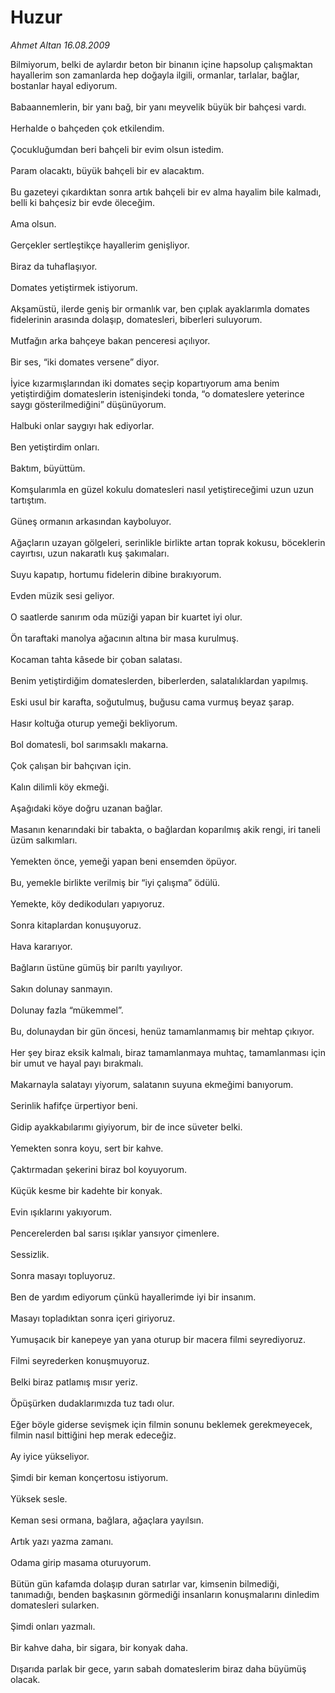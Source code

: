 # Huzur

*Ahmet Altan 16.08.2009*

<div class="taraf_structure_2col_1zq">
<div class="margen_n">



 <p>Bilmiyorum, belki de aylardır beton bir binanın içine hapsolup çalışmaktan hayallerim son zamanlarda hep doğayla ilgili, ormanlar, tarlalar, bağlar, bostanlar hayal ediyorum. <br/><br/>Babaannemlerin, bir yanı bağ, bir yanı meyvelik büyük bir bahçesi vardı. <br/><br/>Herhalde o bahçeden çok etkilendim. <br/><br/>Çocukluğumdan beri bahçeli bir evim olsun istedim. <br/><br/>Param olacaktı, büyük bahçeli bir ev alacaktım. <br/><br/>Bu gazeteyi çıkardıktan sonra artık bahçeli bir ev alma hayalim bile kalmadı, belli ki bahçesiz bir evde öleceğim. <br/><br/>Ama olsun. <br/><br/>Gerçekler sertleştikçe hayallerim genişliyor. <br/><br/>Biraz da tuhaflaşıyor. <br/><br/>Domates yetiştirmek istiyorum. <br/><br/>Akşamüstü, ilerde geniş bir ormanlık var, ben çıplak ayaklarımla domates fidelerinin arasında dolaşıp, domatesleri, biberleri suluyorum. <br/><br/>Mutfağın arka bahçeye bakan penceresi açılıyor. <br/><br/>Bir ses, “iki domates versene” diyor. <br/><br/>İyice kızarmışlarından iki domates seçip kopartıyorum ama benim yetiştirdiğim domateslerin istenişindeki tonda, “o domateslere yeterince saygı gösterilmediğini” düşünüyorum. <br/><br/>Halbuki onlar saygıyı hak ediyorlar. <br/><br/>Ben yetiştirdim onları. <br/><br/>Baktım, büyüttüm. <br/><br/>Komşularımla en güzel kokulu domatesleri nasıl yetiştireceğimi uzun uzun tartıştım. <br/><br/>Güneş ormanın arkasından kayboluyor. <br/><br/>Ağaçların uzayan gölgeleri, serinlikle birlikte artan toprak kokusu, böceklerin cayırtısı, uzun nakaratlı kuş şakımaları. <br/><br/>Suyu kapatıp, hortumu fidelerin dibine bırakıyorum. <br/><br/>Evden müzik sesi geliyor. <br/><br/>O saatlerde sanırım oda müziği yapan bir kuartet iyi olur. <br/><br/>Ön taraftaki manolya ağacının altına bir masa kurulmuş. <br/><br/>Kocaman tahta kâsede bir çoban salatası. <br/><br/>Benim yetiştirdiğim domateslerden, biberlerden, salatalıklardan yapılmış. <br/><br/>Eski usul bir karafta, soğutulmuş, buğusu cama vurmuş beyaz şarap. <br/><br/>Hasır koltuğa oturup yemeği bekliyorum. <br/><br/>Bol domatesli, bol sarımsaklı makarna. <br/><br/>Çok çalışan bir bahçıvan için. <br/><br/>Kalın dilimli köy ekmeği. <br/><br/>Aşağıdaki köye doğru uzanan bağlar. <br/><br/>Masanın kenarındaki bir tabakta, o bağlardan koparılmış akik rengi, iri taneli üzüm salkımları. <br/><br/>Yemekten önce, yemeği yapan beni ensemden öpüyor. <br/><br/>Bu, yemekle birlikte verilmiş bir “iyi çalışma” ödülü. <br/><br/>Yemekte, köy dedikoduları yapıyoruz. <br/><br/>Sonra kitaplardan konuşuyoruz. <br/><br/>Hava kararıyor. <br/><br/>Bağların üstüne gümüş bir parıltı yayılıyor. <br/><br/>Sakın dolunay sanmayın. <br/><br/>Dolunay fazla “mükemmel”. <br/><br/>Bu, dolunaydan bir gün öncesi, henüz tamamlanmamış bir mehtap çıkıyor. <br/><br/>Her şey biraz eksik kalmalı, biraz tamamlanmaya muhtaç, tamamlanması için bir umut ve hayal payı bırakmalı. <br/><br/>Makarnayla salatayı yiyorum, salatanın suyuna ekmeğimi banıyorum. <br/><br/>Serinlik hafifçe ürpertiyor beni. <br/><br/>Gidip ayakkabılarımı giyiyorum, bir de ince süveter belki. <br/><br/>Yemekten sonra koyu, sert bir kahve. <br/><br/>Çaktırmadan şekerini biraz bol koyuyorum. <br/><br/>Küçük kesme bir kadehte bir konyak. <br/><br/>Evin ışıklarını yakıyorum. <br/><br/>Pencerelerden bal sarısı ışıklar yansıyor çimenlere. <br/><br/>Sessizlik. <br/><br/>Sonra masayı topluyoruz. <br/><br/>Ben de yardım ediyorum çünkü hayallerimde iyi bir insanım. <br/><br/>Masayı topladıktan sonra içeri giriyoruz. <br/><br/>Yumuşacık bir kanepeye yan yana oturup bir macera filmi seyrediyoruz. <br/><br/>Filmi seyrederken konuşmuyoruz. <br/><br/>Belki biraz patlamış mısır yeriz. <br/><br/>Öpüşürken dudaklarımızda tuz tadı olur. <br/><br/>Eğer böyle giderse sevişmek için filmin sonunu beklemek gerekmeyecek, filmin nasıl bittiğini hep merak edeceğiz. <br/><br/>Ay iyice yükseliyor. <br/><br/>Şimdi bir keman konçertosu istiyorum. <br/><br/>Yüksek sesle. <br/><br/>Keman sesi ormana, bağlara, ağaçlara yayılsın. <br/><br/>Artık yazı yazma zamanı. <br/><br/>Odama girip masama oturuyorum. <br/><br/>Bütün gün kafamda dolaşıp duran satırlar var, kimsenin bilmediği, tanımadığı, benden başkasının görmediği insanların konuşmalarını dinledim domatesleri sularken. <br/><br/>Şimdi onları yazmalı. <br/><br/>Bir kahve daha, bir sigara, bir konyak daha. <br/><br/>Dışarıda parlak bir gece, yarın sabah domateslerim biraz daha büyümüş olacak.</p>
<br/>
<br/>
<br/>



<br/>


<div id="taraf_not">
</div>

</div>


</div>
